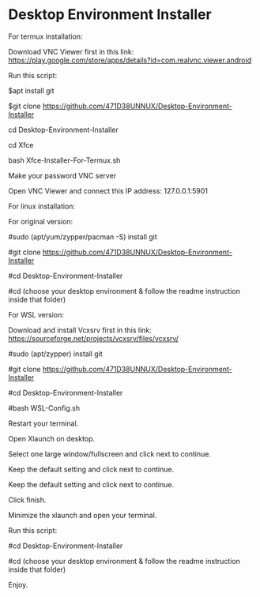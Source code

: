 # Desktop Environment Installer

For termux installation:

Download VNC Viewer first in this link: https://play.google.com/store/apps/details?id=com.realvnc.viewer.android

Run this script:

$apt install git

$git clone https://github.com/471D38UNNUX/Desktop-Environment-Installer

cd Desktop-Environment-Installer

cd Xfce

bash Xfce-Installer-For-Termux.sh

Make your password VNC server

Open VNC Viewer and connect this IP address: 127.0.0.1:5901

For linux installation:

For original version:

#sudo (apt/yum/zypper/pacman -S) install git

#git clone https://github.com/471D38UNNUX/Desktop-Environment-Installer

#cd Desktop-Environment-Installer

#cd (choose your desktop environment & follow the readme instruction inside that folder)

For WSL version:

Download and install Vcxsrv first in this link: https://sourceforge.net/projects/vcxsrv/files/vcxsrv/

#sudo (apt/zypper) install git

#git clone https://github.com/471D38UNNUX/Desktop-Environment-Installer

#cd Desktop-Environment-Installer

#bash WSL-Config.sh

Restart your terminal.

Open Xlaunch on desktop.

Select one large window/fullscreen and click next to continue.

Keep the default setting and click next to continue.

Keep the default setting and click next to continue.

Click finish.

Minimize the xlaunch and open your terminal.

Run this script:

#cd Desktop-Environment-Installer

#cd (choose your desktop environment & follow the readme instruction inside that folder)

Enjoy.
